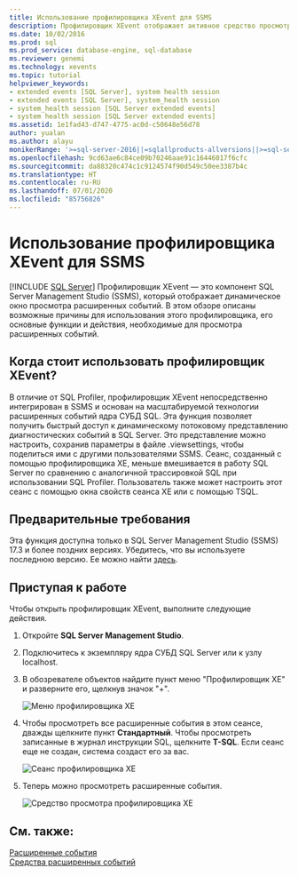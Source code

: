 ```yaml
---
title: Использование профилировщика XEvent для SSMS
description: Профилировщик XEvent отображает активное средство просмотра расширенных событий. Узнайте, зачем использовать этот профилировщик, какие основные возможности он предлагает и как приступить к просмотру расширенных событий.
ms.date: 10/02/2016
ms.prod: sql
ms.prod_service: database-engine, sql-database
ms.reviewer: genemi
ms.technology: xevents
ms.topic: tutorial
helpviewer_keywords:
- extended events [SQL Server], system health session
- extended events [SQL Server], system_health session
- system_health session [SQL Server extended events]
- system health session [SQL Server extended events]
ms.assetid: 1e1fad43-d747-4775-ac0d-c50648e56d78
author: yualan
ms.author: alayu
monikerRange: '>=sql-server-2016||=sqlallproducts-allversions||>=sql-server-linux-2017'
ms.openlocfilehash: 9cd63ae6c84ce09b70246aae91c16446017f6cfc
ms.sourcegitcommit: da88320c474c1c9124574f90d549c50ee3387b4c
ms.translationtype: HT
ms.contentlocale: ru-RU
ms.lasthandoff: 07/01/2020
ms.locfileid: "85756826"
---
```

# <a name="use-the-ssms-xevent-profiler"></a>Использование профилировщика XEvent для SSMS

 [!INCLUDE [SQL Server](../../includes/applies-to-version/sqlserver.md)]
Профилировщик XEvent — это компонент SQL Server Management Studio (SSMS), который отображает динамическое окно просмотра расширенных событий. В этом обзоре описаны возможные причины для использования этого профилировщика, его основные функции и действия, необходимые для просмотра расширенных событий.

## <a name="why-would-i-use-the-xevent-profiler"></a>Когда стоит использовать профилировщик XEvent?
В отличие от SQL Profiler, профилировщик XEvent непосредственно интегрирован в SSMS и основан на масштабируемой технологии расширенных событий ядра СУБД SQL. Эта функция позволяет получить быстрый доступ к динамическому потоковому представлению диагностических событий в SQL Server. Это представление можно настроить, сохранив параметры в файле .viewsettings, чтобы поделиться ими с другими пользователями SSMS. Сеанс, созданный с помощью профилировщика XE, меньше вмешивается в работу SQL Server по сравнению с аналогичной трассировкой SQL при использовании SQL Profiler. Пользователь также может настроить этот сеанс с помощью окна свойств сеанса XE или с помощью TSQL.

## <a name="prerequisites"></a>Предварительные требования
Эта функция доступна только в SQL Server Management Studio (SSMS) 17.3 и более поздних версиях. Убедитесь, что вы используете последнюю версию. Ее можно найти [здесь](https://docs.microsoft.com/sql/ssms/download-sql-server-management-studio-ssms).

## <a name="getting-started"></a><a id="getting-started"></a> Приступая к работе
Чтобы открыть профилировщик XEvent, выполните следующие действия.

1. Откройте **SQL Server Management Studio**.

2. Подключитесь к экземпляру ядра СУБД SQL Server или к узлу localhost.

3. В обозревателе объектов найдите пункт меню "Профилировщик XE" и разверните его, щелкнув значок "+".

   ![Меню профилировщика XE](media/xevents-xe-profiler-menu.png)

4. Чтобы просмотреть все расширенные события в этом сеансе, дважды щелкните пункт **Стандартный**. Чтобы просмотреть записанные в журнал инструкции SQL, щелкните **T-SQL**. Если сеанс еще не создан, система создаст его за вас.

   ![Сеанс профилировщика XE](media/xevents-xe-profiler-start-session.png)

5. Теперь можно просмотреть расширенные события.

   ![Средство просмотра профилировщика XE](media/xevents-xe-profiler-start-viewer.png)

## <a name="see-also"></a>См. также:
[Расширенные события](../../relational-databases/extended-events/extended-events.md)  
[Средства расширенных событий](../../relational-databases/extended-events/extended-events-tools.md)  
  
  
